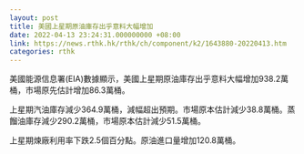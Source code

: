 ```yaml
---
layout: post
title: 美國上星期原油庫存出乎意料大幅增加
date: 2022-04-13 23:24:31.000000000 +08:00
link: https://news.rthk.hk/rthk/ch/component/k2/1643880-20220413.htm
categories: rthk
---
```


美國能源信息署(EIA)數據顯示，美國上星期原油庫存出乎意料大幅增加938.2萬桶，市場原先估計增加86.3萬桶。

上星期汽油庫存減少364.9萬桶，減幅超出預期。市場原本估計減少38.8萬桶。蒸餾油庫存減少290.2萬桶，市場原本估計減少51.5萬桶。

上星期煉廠利用率下跌2.5個百分點。原油進口量增加120.8萬桶。
